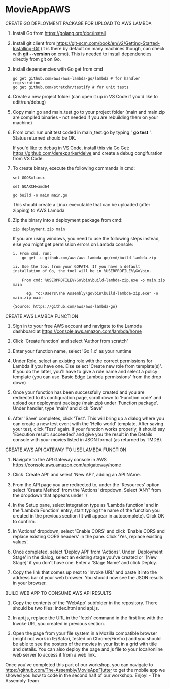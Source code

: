 # MovieAppAWS

CREATE GO DEPLOYMENT PACKAGE FOR UPLOAD TO AWS LAMBDA

1.	Install Go from https://golang.org/doc/install

2.	Install git client from https://git-scm.com/book/en/v2/Getting-Started-Installing-Git (it is there by default on many machines though, can check with 
<b>git --version</b> 
    on cmd). This is needed to install dependencies directly from git on Go.

3.	Install dependencies with Go get from cmd
      
        go get github.com/aws/aws-lambda-go/lambda # for handler registration
        go get github.com/stretchr/testify # for unit tests
	
4.	Create a new project folder (can open it up in VS Code if you'd like to edit/run/debug)

5.	Copy main.go and main_test.go to your project folder (main and main.zip are compiled binaries - not needed if you are rebuilding them on your machine)

6.	From cmd: run unit test coded in main_test.go by typing '
<b>go test</b>
'. Status returned should be OK.  
  
    If you'd like to debug in VS Code, install this via Go Get: https://github.com/derekparker/delve and create a debug congifuration from VS Code.

7.	To create binary, execute the following commands in cmd:
  
        set GOOS=linux

        set GOARCH=amd64

        go build -o main main.go
    
    This should create a Linux executable that can be uploaded (after zipping) to AWS Lambda

8.  Zip the binary into a deployment package from cmd:

	    zip deployment.zip main
	    
    If you are using windows, you need to use the following steps instead, else you might get permission errors on Lambda console:
    
        i. From cmd, run: 
            go get -u github.com/aws/aws-lambda-go/cmd/build-lambda-zip

        ii. Use the tool from your GOPATH. If you have a default installation of Go, the tool will be in %USERPROFILE%\Go\bin.

            From cmd: %USERPROFILE%\Go\bin\build-lambda-zip.exe -o main.zip main 

              eg; "c:\Users\The Assembly\go\bin\build-lambda-zip.exe" -o main.zip main

        {Source: https://github.com/aws/aws-lambda-go}

CREATE AWS LAMBDA FUNCTION

1. Sign in to your free AWS account and navigate to the Lambda dashboard at https://console.aws.amazon.com/lambda/home

2. Click 'Create function' and select 'Author from scratch'

3. Enter your function name, select 'Go 1.x' as your runtime

4. Under Role, select an existing role with the correct permissions for Lambda if you have one. Else select 'Create new role from template(s)'. If you do the latter, you'll have to give a role name and select a policy template (you can use 'Basic Edge Lambda permissions' from the drop down)

5. Once your function has been successfully created and you are redirected to its configuration page, scroll down to 'Function code' and upload our deployment package (main.zip) under 'Function package'. Under handler, type 'main' and click 'Save'

6. After 'Save' completes, click 'Test'. This will bring up a dialog where you can create a new test event with the 'Hello world' template. After saving your test, click 'Test' again. If your function works properly, it should say 'Execution result: succeeded' and give you the result in the Details console with your movies listed in JSON format (as returned by TMDB).

CREATE AWS API GATEWAY TO USE LAMBDA FUNCTION

1. Navigate to the API Gateway console in AWS https://console.aws.amazon.com/apigateway/home

2. Click 'Create API' and select 'New API', adding an API NAme.

3. From the API page you are redirected to, under the 'Resources' option select 'Create Method' from the 'Actions' dropdown. Select 'ANY' from the dropdown that appears under '/'

4. In the Setup pane, select Integration type as 'Lambda function' and in the 'Lambda Function' entry, start typing the name of the function you created in the previous section (It will appear in autocomplete).  Click OK to confirm.

5. In 'Actions' dropdown, select 'Enable CORS' and click 'Enable CORS and replace existing CORS headers' in the pane. Click 'Yes, replace existing values'.

6. Once completed, select 'Deploy API' from 'Actions'. Under 'Deployment Stage' in the dialog, select an existing stage you've created or '[New Stage]' if you don't have one. Enter a 'Stage Name' and click Deploy.

7. Copy the link that comes up next to 'Invoke URL' and paste it into the address bar of your web browser.  You should now see the JSON results in your browser.

BUILD WEB APP TO CONSUME AWS API RESULTS

1. Copy the contents of the 'WebApp' subfolder in the repository. There should be two files: index.html and api.js.

2. In api.js, replace the URL in the 'fetch' command in the first line with the Invoke URL you created in previous section.

3. Open the page from your file system in a Mozilla compatible browser (might not work in IE/Safari, tested on Chrome/Firefox) and you should be able to see the posters of the movies in your list in a grid with title and details.  You can also deploy the page and js file to your local/online web server to access it from a web link.

Once you've completed this part of our workshop, you can navigate to https://github.com/The-Assembly/MovieAppFlutter to get the mobile app we showed you how to code in the second half of our workshop. Enjoy! - The Assembly Team
